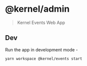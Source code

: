 # @kernel/admin

> Kernel Events Web App

## Dev

Run the app in development mode -

`yarn workspace @kernel/events start`
